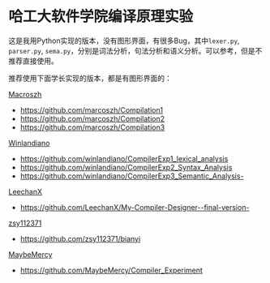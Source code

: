 哈工大软件学院编译原理实验
============================



这是我用Python实现的版本，没有图形界面，有很多Bug，其中```lexer.py```, ```parser.py```, ```sema.py```，分别是词法分析，句法分析和语义分析。可以参考，但是不推荐直接使用。

推荐使用下面学长实现的版本，都是有图形界面的：


 [Macroszh](https://github.com/marcoszh)

* https://github.com/marcoszh/Compilation1
* https://github.com/marcoszh/Compilation2
* https://github.com/marcoszh/Compilation3


[Winlandiano](https://github.com/winlandiano)

* https://github.com/winlandiano/CompilerExp1_lexical_analysis
* https://github.com/winlandiano/CompilerExp2_Syntax_Analysis
* https://github.com/winlandiano/CompilerExp3_Semantic_Analysis-

[LeechanX](https://github.com/LeechanX)

* https://github.com/LeechanX/My-Compiler-Designer--final-version-
 

[zsy112371](https://github.com/zsy112371)

* https://github.com/zsy112371/bianyi

[MaybeMercy](https://github.com/MaybeMercy)

* https://github.com/MaybeMercy/Compiler_Experiment

